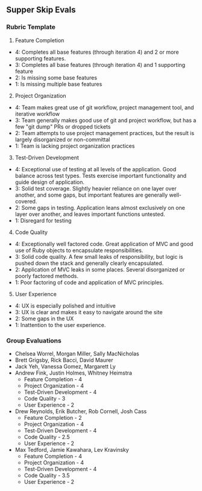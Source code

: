 ## Supper Skip Evals

### Rubric Template

1. Feature Completion
  * 4: Completes all base features (through iteration 4) and 2 or more supporting features.
  * 3: Completes all base features (through iteration 4) and 1 supporting feature
  * 2: Is missing some base features
  * 1: Is missing multiple base features
2. Project Organization
  * 4: Team makes great use of git workflow, project management tool, and iterative workflow
  * 3: Team generally makes good use of git and project workflow, but has a few "git dump" PRs or dropped tickets
  * 2: Team attempts to use project management practices, but the result is largely disorganized or non-committal
  * 1: Team is lacking project organization practices
3. Test-Driven Development
  * 4: Exceptional use of testing at all levels of the application. Good balance across test types. Tests exercise important functionality and guide design of application.
  * 3: Solid test coverage. Slightly heavier reliance on one layer over another, and some gaps, but important features are generally well-covered.
  * 2: Some gaps in testing. Application leans almost exclusively on one layer over another, and leaves important functions untested.
  * 1: Disregard for testing
4. Code Quality
  * 4: Exceptionally well factored code. Great application of MVC and good use of Ruby objects
  to encapsulate responsibilities.
  * 3: Solid code quality. A few small leaks of responsibility, but logic is pushed down the stack and
  generally clearly encapsulated.
  * 2: Application of MVC leaks in some places. Several disorganized or poorly factored methods.
  * 1: Poor factoring of code and application of MVC principles.
5. User Experience
  * 4: UX is especially polished and intuitive
  * 3: UX is clear and makes it easy to navigate around the site
  * 2: Some gaps in the UX
  * 1: Inattention to the user experience.


### Group Evaluations

* Chelsea Worrel, Morgan Miller, Sally MacNicholas
* Brett Grigsby, Rick Bacci, David Maurer
* Jack Yeh, Vanessa Gomez, Margarett Ly
* Andrew Fink, Justin Holmes, Whitney Heimstra
  * Feature Completion - 4
  * Project Organization - 4
  * Test-Driven Development - 4
  * Code Quality - 3
  * User Experience - 2
* Drew Reynolds, Erik Butcher, Rob Cornell, Josh Cass
  * Feature Completion - 2
  * Project Organization - 4
  * Test-Driven Development - 4
  * Code Quality - 2.5
  * User Experience - 2
* Max Tedford, Jamie Kawahara, Lev Kravinsky
  * Feature Completion - 4
  * Project Organization - 4
  * Test-Driven Development - 4
  * Code Quality - 3.5
  * User Experience - 2
